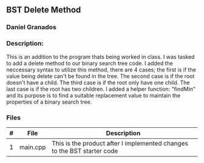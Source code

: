 ## BST Delete Method
### Daniel Granados
### Description:

This is an addition to the program thats being worked in class. I was tasked to add a delete method to our binary search tree code. I added the neccessary syntax to utilize this method, there are 4 cases; the first is if the value being delete can't be found in the tree. The second case is if the root doesn't have a child. The third case is if the root only have one child. The last case is if the root has two children. I added a helper function: "findMin" and its purpose is to find a suitable replacement value to maintain the properties of a binary search tree.

### Files 
|   #   | File            | Description                                        |
| :---: | --------------- | -------------------------------------------------- |
|   1   | main.cpp        | This is the product after I implemented changes to the BST starter code   |
